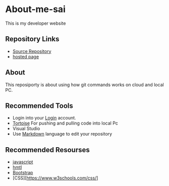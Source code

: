 # About-me-sai
  This is my developer website
## Repository Links

 * [Source Repository](https://github.com/Saikrishna1545/About-me-sai)
 * [hosted page](https://github.com/Saikrishna1545/About-me-sai) 


 ## About
   This  reposiporty is about using how git commands works on cloud and local PC.

 ## Recommended Tools

   * Login into your [Login](https://github.com/login) account.
   * [Tortoise](https://tortoisegit.org/) For pushing and pulling code into local Pc
   * Visual Studio
   *  Use  [Markdown](https://guides.github.com/features/mastering-markdown/) language to edit your repository

  ## Recommended Resourses
  * [javascript](https://www.w3schools.com/js/)
  * [hmtl](https://www.w3schools.com/html/)
  * [Bootstrap](https://www.w3schools.com/bootstrap/)
  * [CSS][https://www.w3schools.com/css/]

  

     

   



 
